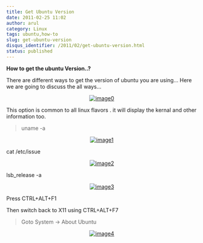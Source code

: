 ```yaml
---
title: Get Ubuntu Version
date: 2011-02-25 11:02
author: arul
category: Linux
tags: ubuntu,how-to
slug: get-ubuntu-version
disqus_identifier: /2011/02/get-ubuntu-version.html
status: published
---
```


**How to get the ubuntu Version..?**

There are different ways to get the version of ubuntu you are using\...
Here we are going to discuss the all ways\...

<div class="separator" style="clear: both; text-align: center;">

[![image0](http://4.bp.blogspot.com/-VueKP61Jfhs/TWe5k1oPS4I/AAAAAAAAAmw/cQ-BQQeRHz4/s400/ubuntu-sticker_logo.jpg)](http://4.bp.blogspot.com/-VueKP61Jfhs/TWe5k1oPS4I/AAAAAAAAAmw/cQ-BQQeRHz4/s1600/ubuntu-sticker_logo.jpg)

</div>

This option is common to all linux flavors . it will display the kernal
and other information too.

> uname -a

<div class="separator" style="clear: both; text-align: center;">

[![image1](http://4.bp.blogspot.com/--bK3K2EVF70/TWe7iBJO-TI/AAAAAAAAAm4/6e_9TanQElo/s400/uname-a.png)](http://4.bp.blogspot.com/--bK3K2EVF70/TWe7iBJO-TI/AAAAAAAAAm4/6e_9TanQElo/s1600/uname-a.png)

</div>

 cat /etc/issue
<div class="separator" style="clear: both; text-align: center;">

[![image2](http://4.bp.blogspot.com/-2yir31hijuw/TWe8hFxuASI/AAAAAAAAAnA/YDLxKKShmS0/s400/cat%2Bissue.png)](http://4.bp.blogspot.com/-2yir31hijuw/TWe8hFxuASI/AAAAAAAAAnA/YDLxKKShmS0/s1600/cat%2Bissue.png)

</div>

 lsb\_release -a
<div class="separator" style="clear: both; text-align: center;">

[![image3](http://4.bp.blogspot.com/-f1_2r394gak/TWe9Qmt4QGI/AAAAAAAAAnI/6L8B9Leib9E/s400/lsb_release.png)](http://4.bp.blogspot.com/-f1_2r394gak/TWe9Qmt4QGI/AAAAAAAAAnI/6L8B9Leib9E/s1600/lsb_release.png)

</div>

 Press CTRL+ALT+F1

Then switch back to X11 using CTRL+ALT+F7

> Goto System → About Ubuntu

<div class="separator" style="clear: both; text-align: center;">

[![image4](http://2.bp.blogspot.com/-UoGMFz3OwWc/TWfgQuKW72I/AAAAAAAAAnQ/TUVyDByv7tY/s400/about_ubuntu.png)](http://2.bp.blogspot.com/-UoGMFz3OwWc/TWfgQuKW72I/AAAAAAAAAnQ/TUVyDByv7tY/s1600/about_ubuntu.png)

</div>
